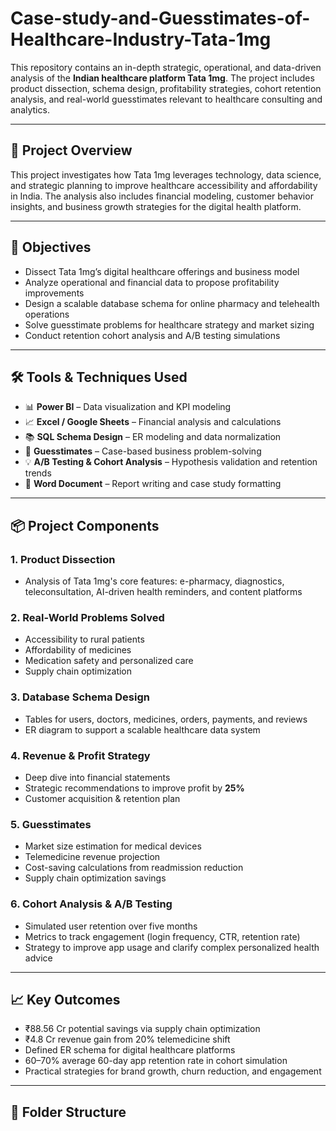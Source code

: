 # Case-study-and-Guesstimates-of-Healthcare-Industry-Tata-1mg

This repository contains an in-depth strategic, operational, and data-driven analysis of the **Indian healthcare platform Tata 1mg**. The project includes product dissection, schema design, profitability strategies, cohort retention analysis, and real-world guesstimates relevant to healthcare consulting and analytics.

---

## 📌 Project Overview

This project investigates how Tata 1mg leverages technology, data science, and strategic planning to improve healthcare accessibility and affordability in India. The analysis also includes financial modeling, customer behavior insights, and business growth strategies for the digital health platform.

---

## 🎯 Objectives

- Dissect Tata 1mg’s digital healthcare offerings and business model
- Analyze operational and financial data to propose profitability improvements
- Design a scalable database schema for online pharmacy and telehealth operations
- Solve guesstimate problems for healthcare strategy and market sizing
- Conduct retention cohort analysis and A/B testing simulations

---

## 🛠 Tools & Techniques Used

- 📊 **Power BI** – Data visualization and KPI modeling  
- 📈 **Excel / Google Sheets** – Financial analysis and calculations  
- 📚 **SQL Schema Design** – ER modeling and data normalization  
- 📐 **Guesstimates** – Case-based business problem-solving  
- 💡 **A/B Testing & Cohort Analysis** – Hypothesis validation and retention trends  
- 📄 **Word Document** – Report writing and case study formatting

---

## 📦 Project Components

### 1. Product Dissection
- Analysis of Tata 1mg's core features: e-pharmacy, diagnostics, teleconsultation, AI-driven health reminders, and content platforms

### 2. Real-World Problems Solved
- Accessibility to rural patients  
- Affordability of medicines  
- Medication safety and personalized care  
- Supply chain optimization

### 3. Database Schema Design
- Tables for users, doctors, medicines, orders, payments, and reviews  
- ER diagram to support a scalable healthcare data system

### 4. Revenue & Profit Strategy
- Deep dive into financial statements  
- Strategic recommendations to improve profit by **25%**  
- Customer acquisition & retention plan

### 5. Guesstimates
- Market size estimation for medical devices  
- Telemedicine revenue projection  
- Cost-saving calculations from readmission reduction  
- Supply chain optimization savings

### 6. Cohort Analysis & A/B Testing
- Simulated user retention over five months  
- Metrics to track engagement (login frequency, CTR, retention rate)  
- Strategy to improve app usage and clarify complex personalized health advice

---

## 📈 Key Outcomes

- ₹88.56 Cr potential savings via supply chain optimization  
- ₹4.8 Cr revenue gain from 20% telemedicine shift  
- Defined ER schema for digital healthcare platforms  
- 60–70% average 60-day app retention rate in cohort simulation  
- Practical strategies for brand growth, churn reduction, and engagement

---

## 📁 Folder Structure
